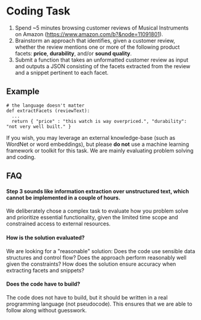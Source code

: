 # Coding Task

1. Spend ~5 minutes browsing customer reviews of Musical Instruments on Amazon (https://www.amazon.com/b?&node=11091801).
2. Brainstorm an approach that identifies, given a customer review, whether the review mentions one or more of the following product facets: **price**, **durability**, and/or **sound quality**.
3. Submit a function that takes an unformatted customer review as input and outputs a JSON consisting of the facets extracted from the review and a snippet pertinent to each facet.

## Example

```
# the language doesn't matter
def extractFacets (reviewText): 
  ... 
  return { "price" : "this watch is way overpriced.", "durability": "not very well built." }
```

If you wish, you may leverage an external knowledge-base (such as WordNet or word embeddings), but please **do not** use a machine learning framework or toolkit for this task. We are mainly evaluating problem solving and coding.

## FAQ

#### Step 3 sounds like information extraction over unstructured text, which cannot be implemented in a couple of hours.

We deliberately chose a complex task to evaluate how you problem solve and prioritize essential functionality, given the limited time scope and constrained access to external resources.

#### How is the solution evaluated?

We are looking for a "reasonable" solution: Does the code use sensible data structures and control flow? Does the approach perform reasonably well given the constraints? How does the solution ensure accuracy when extracting facets and snippets?

#### Does the code have to build?

The code does not have to build, but it should be written in a real programming language (not pseudocode). This ensures that we are able to follow along without guesswork.
